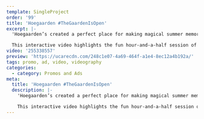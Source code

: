 ```yaml
---
template: SingleProject
order: '99'
title: 'Hoegaarden #TheGaardenIsOpen'
excerpt: |-
  'Hoegaarden’s created a perfect place for making magical summer memories, by transforming South Bank Beer Garden into lush pop-up beer oasis The Gaarden.

  This interactive video highlights the fun hour-and-a-half session of making enviable succulent terrarium at the Beer Garden! #TheGaardenIsOpen'
video: '255338557'
preview: 'https://ucarecdn.com/248c1e07-4a69-464f-a1e4-8ec12a4b192a/'
tags: promo, ad, video, videography
categories:
  - category: Promos and Ads
meta:
  title: 'Hoegaarden #TheGaardenIsOpen'
  description: |-
    'Hoegaarden’s created a perfect place for making magical summer memories, by transforming South Bank Beer Garden into lush pop-up beer oasis The Gaarden.

    This interactive video highlights the fun hour-and-a-half session of making enviable succulent terrarium at the Beer Garden! #TheGaardenIsOpen'
---
```

